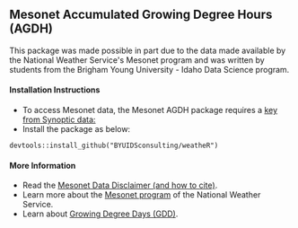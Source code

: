 ## Mesonet Accumulated Growing Degree Hours (AGDH)

This package was made possible in part due to the data made available by the National Weather Service's Mesonet program and was written by students from the Brigham Young University - Idaho Data Science program.

#### Installation Instructions

*  To access Mesonet data, the Mesonet AGDH package requires a [key from Synoptic data:](https://developers.synopticdata.com/signup/)
*  Install the package as below:
```{r}
devtools::install_github("BYUIDSconsulting/weatheR")
```

#### More Information

*  Read the [Mesonet Data Disclaimer (and how to cite)](https://synopticdata.com/data-disclaimer).
*  Learn more about the [Mesonet program](https://synopticdata.com/national-mesonet-program) of the National Weather Service. 
*  Learn about [Growing Degree Days (GDD)](https://www.mesonet.org/images/site/Degree%20day%20Heat%20Unit%20Calculator%20text(1).pdf).





 